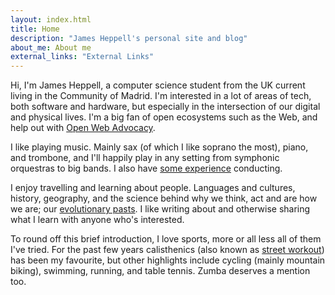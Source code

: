 ```yaml
---
layout: index.html
title: Home
description: "James Heppell's personal site and blog"
about_me: About me
external_links: "External Links"
---
```

Hi, I'm James Heppell, a computer science student from the UK current living in the Community of Madrid. I'm interested in a lot of areas of tech, both software and hardware, but especially in the intersection of our digital and physical lives. I'm a big fan of open ecosystems such as the Web, and help out with [Open Web Advocacy](https://open-web-advocacy.org).

I like playing music. Mainly sax (of which I like soprano the most), piano, and trombone, and I'll happily play in any setting from symphonic orquestras to big bands. I also have [some experience](https://www.youtube.com/watch?v=IKI8LknMd1M&list=PLxxOvCPuFEb1UJYyw-_zzGBljsXabj3hb&index=9) conducting.

I enjoy travelling and learning about people. Languages and cultures, history, geography, and the science behind why we think, act and are how we are; our [evolutionary pasts](https://www.onezoom.org/life/@_ozid=-60047?otthome=%40%3D871935#x713,y-22,w0.9374). I like writing about and otherwise sharing what I learn with anyone who's interested.

To round off this brief introduction, I love sports, more or all less all of them I've tried. For the past few years calisthenics (also known as [street workout](https://en.wikipedia.org/wiki/Street_workout)) has been my favourite, but other highlights include cycling (mainly mountain biking), swimming, running, and table tennis. Zumba deserves a mention too.